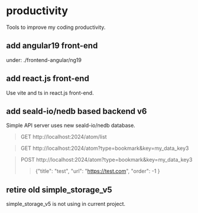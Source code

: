 # productivity

Tools to improve my coding productivity.

## add angular19 front-end

under:  ./frontend-angular/ng19

## add react.js front-end

Use vite and ts in react.js front-end.

## add seald-io/nedb based backend v6

Simple API server uses new seald-io/nedb database.

> GET http://localhost:2024/atom/list

> GET http://localhost:2024/atom?type=bookmark&key=my_data_key3

> POST http://localhost:2024/atom?type=bookmark&key=my_data_key3
>> {"title": "test", "url": "https://test.com", "order": -1 }





## retire old simple_storage_v5

simple_storage_v5 is not using in current project.
